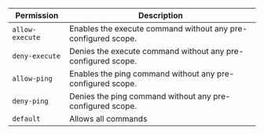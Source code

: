 | Permission | Description |
|------|-----|
|`allow-execute`|Enables the execute command without any pre-configured scope.|
|`deny-execute`|Denies the execute command without any pre-configured scope.|
|`allow-ping`|Enables the ping command without any pre-configured scope.|
|`deny-ping`|Denies the ping command without any pre-configured scope.|
|`default`|Allows all commands|
